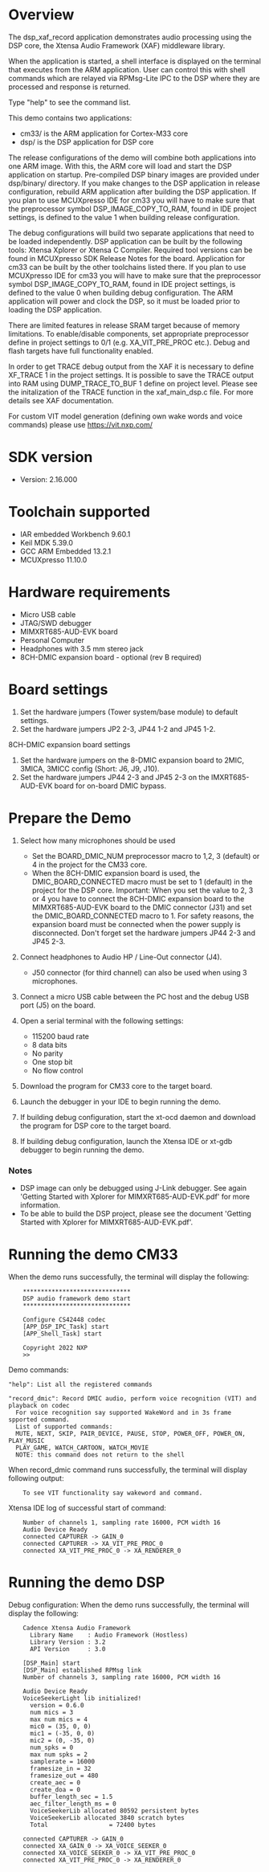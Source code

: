 Overview
========
The dsp_xaf_record application demonstrates audio processing using the DSP core,
the Xtensa Audio Framework (XAF) middleware library.

When the application is started, a shell interface is displayed on the terminal
that executes from the ARM application. User can control this with shell
commands which are relayed via RPMsg-Lite IPC to the DSP where they are
processed and response is returned.

Type "help" to see the command list.

This demo contains two applications:
- cm33/ is the ARM application for Cortex-M33 core
- dsp/ is the DSP application for DSP core

The release configurations of the demo will combine both applications into one ARM
image. With this, the ARM core will load and start the DSP application on
startup. Pre-compiled DSP binary images are provided under dsp/binary/ directory.
If you make changes to the DSP application in release configuration, rebuild
ARM application after building the DSP application.
If you plan to use MCUXpresso IDE for cm33 you will have to make sure that
the preprocessor symbol DSP_IMAGE_COPY_TO_RAM, found in IDE project settings,
is defined to the value 1 when building release configuration.

The debug configurations will build two separate applications that need to be
loaded independently. DSP application can be built by the following tools:
Xtensa Xplorer or Xtensa C Compiler. Required tool versions can be found
in MCUXpresso SDK Release Notes for the board. Application for cm33 can be built
by the other toolchains listed there. If you plan to use MCUXpresso IDE for cm33
you will have to make sure that the preprocessor symbol DSP_IMAGE_COPY_TO_RAM,
found in IDE project settings, is defined to the value 0 when building debug configuration.
The ARM application will power and clock the DSP, so it must be loaded prior to
loading the DSP application.

There are limited features in release SRAM target because of memory limitations. To enable/disable components,
set appropriate preprocessor define in project settings to 0/1 (e.g. XA_VIT_PRE_PROC etc.).
Debug and flash targets have full functionality enabled.

In order to get TRACE debug output from the XAF it is necessary to define XF_TRACE 1 in the project settings.
It is possible to save the TRACE output into RAM using DUMP_TRACE_TO_BUF 1 define on project level.
Please see the initalization of the TRACE function in the xaf_main_dsp.c file.
For more details see XAF documentation.

For custom VIT model generation (defining own wake words and voice commands) please use https://vit.nxp.com/


SDK version
===========
- Version: 2.16.000

Toolchain supported
===================
- IAR embedded Workbench  9.60.1
- Keil MDK  5.39.0
- GCC ARM Embedded  13.2.1
- MCUXpresso  11.10.0

Hardware requirements
=====================
- Micro USB cable
- JTAG/SWD debugger
- MIMXRT685-AUD-EVK board
- Personal Computer
- Headphones with 3.5 mm stereo jack
- 8CH-DMIC expansion board - optional (rev B required)

Board settings
==============
1. Set the hardware jumpers (Tower system/base module) to default settings.
2. Set the hardware jumpers JP2 2-3, JP44 1-2 and JP45 1-2.

8CH-DMIC expansion board settings
1. Set the hardware jumpers on the 8-DMIC expansion board to 2MIC, 3MICA, 3MICC config
   (Short: J6, J9, J10).
2. Set the hardware jumpers JP44 2-3 and JP45 2-3 on the IMXRT685-AUD-EVK board for
   on-board DMIC bypass.

Prepare the Demo
================
1. Select how many microphones should be used
    - Set the BOARD_DMIC_NUM preprocessor macro to 1,2, 3 (default) or 4 in the project for the
      CM33 core.
    - When the 8CH-DMIC expansion board is used, the DMIC_BOARD_CONNECTED macro must be set to 1
      (default) in the project for the DSP core.
    Important:
        When you set the value to 2, 3 or 4 you have to connect the 8CH-DMIC expansion board to
        the MIMXRT685-AUD-EVK board to the DMIC connector (J31) and set the DMIC_BOARD_CONNECTED
        macro to 1.
        For safety reasons, the expansion board must be connected when the power supply is
        disconnected. Don't forget set the hardware jumpers JP44 2-3 and JP45 2-3.

2. Connect headphones to Audio HP / Line-Out connector (J4).
    - J50 connector (for third channel) can also be used when using 3 microphones.
3. Connect a micro USB cable between the PC host and the debug USB port (J5) on the board.
4. Open a serial terminal with the following settings:
    - 115200 baud rate
    - 8 data bits
    - No parity
    - One stop bit
    - No flow control
5. Download the program for CM33 core to the target board.
6. Launch the debugger in your IDE to begin running the demo.
7. If building debug configuration, start the xt-ocd daemon and download the program for DSP core
   to the target board.
8. If building debug configuration, launch the Xtensa IDE or xt-gdb debugger to begin running the
   demo.

### Notes
- DSP image can only be debugged using J-Link debugger. See again
'Getting Started with Xplorer for MIMXRT685-AUD-EVK.pdf' for more information.
- To be able to build the DSP project, please see the document
'Getting Started with Xplorer for MIMXRT685-AUD-EVK.pdf'.

Running the demo CM33
=====================
When the demo runs successfully, the terminal will display the following:
```
    ******************************
    DSP audio framework demo start
    ******************************

    Configure CS42448 codec
    [APP_DSP_IPC_Task] start
    [APP_Shell_Task] start

    Copyright 2022 NXP
    >>
```

Demo commands:
```
"help": List all the registered commands

"record_dmic": Record DMIC audio, perform voice recognition (VIT) and playback on codec
  For voice recognition say supported WakeWord and in 3s frame spported command.
  List of supported commands:
  MUTE, NEXT, SKIP, PAIR_DEVICE, PAUSE, STOP, POWER_OFF, POWER_ON, PLAY_MUSIC
  PLAY_GAME, WATCH_CARTOON, WATCH_MOVIE
  NOTE: this command does not return to the shell
```

When record_dmic command runs successfully, the terminal will display following output:
```
    To see VIT functionality say wakeword and command.
```

Xtensa IDE log of successful start of command:
```
    Number of channels 1, sampling rate 16000, PCM width 16
    Audio Device Ready
    connected CAPTURER -> GAIN_0
    connected CAPTURER -> XA_VIT_PRE_PROC_0
    connected XA_VIT_PRE_PROC_0 -> XA_RENDERER_0
```

Running the demo DSP
====================
Debug configuration:
When the demo runs successfully, the terminal will display the following:
```
    Cadence Xtensa Audio Framework
      Library Name    : Audio Framework (Hostless)
      Library Version : 3.2
      API Version     : 3.0

    [DSP_Main] start
    [DSP_Main] established RPMsg link
    Number of channels 3, sampling rate 16000, PCM width 16

    Audio Device Ready
    VoiceSeekerLight lib initialized!
      version = 0.6.0
      num mics = 3
      max num mics = 4
      mic0 = (35, 0, 0)
      mic1 = (-35, 0, 0)
      mic2 = (0, -35, 0)
      num_spks = 0
      max num spks = 2
      samplerate = 16000
      framesize_in = 32
      framesize_out = 480
      create_aec = 0
      create_doa = 0
      buffer_length_sec = 1.5
      aec_filter_length_ms = 0
      VoiceSeekerLib allocated 80592 persistent bytes
      VoiceSeekerLib allocated 3840 scratch bytes
      Total                 = 72400 bytes

    connected CAPTURER -> GAIN_0
    connected XA_GAIN_0 -> XA_VOICE_SEEKER_0
    connected XA_VOICE_SEEKER_0 -> XA_VIT_PRE_PROC_0
    connected XA_VIT_PRE_PROC_0 -> XA_RENDERER_0
```

